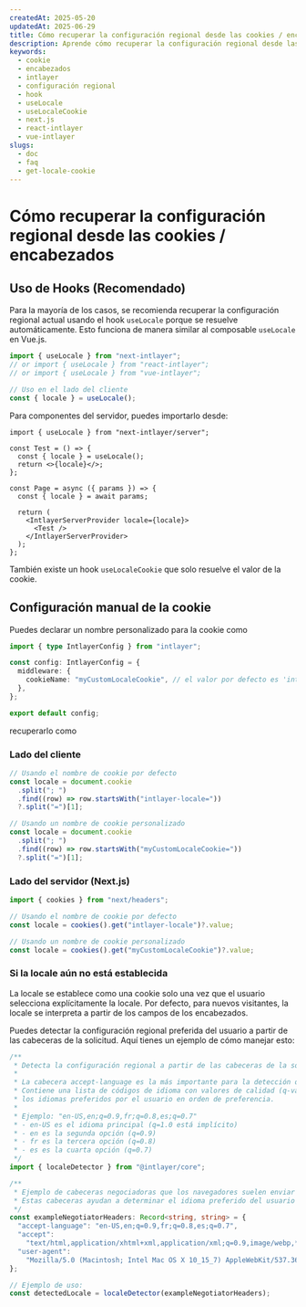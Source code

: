 ```yaml
---
createdAt: 2025-05-20
updatedAt: 2025-06-29
title: Cómo recuperar la configuración regional desde las cookies / encabezados
description: Aprende cómo recuperar la configuración regional desde las cookies / encabezados.
keywords:
  - cookie
  - encabezados
  - intlayer
  - configuración regional
  - hook
  - useLocale
  - useLocaleCookie
  - next.js
  - react-intlayer
  - vue-intlayer
slugs:
  - doc
  - faq
  - get-locale-cookie
---
```


# Cómo recuperar la configuración regional desde las cookies / encabezados

## Uso de Hooks (Recomendado)

Para la mayoría de los casos, se recomienda recuperar la configuración regional actual usando el hook `useLocale` porque se resuelve automáticamente. Esto funciona de manera similar al composable `useLocale` en Vue.js.

```ts
import { useLocale } from "next-intlayer";
// or import { useLocale } from "react-intlayer";
// or import { useLocale } from "vue-intlayer";

// Uso en el lado del cliente
const { locale } = useLocale();
```

Para componentes del servidor, puedes importarlo desde:

```tsx
import { useLocale } from "next-intlayer/server";

const Test = () => {
  const { locale } = useLocale();
  return <>{locale}</>;
};

const Page = async ({ params }) => {
  const { locale } = await params;

  return (
    <IntlayerServerProvider locale={locale}>
      <Test />
    </IntlayerServerProvider>
  );
};
```

También existe un hook `useLocaleCookie` que solo resuelve el valor de la cookie.

## Configuración manual de la cookie

Puedes declarar un nombre personalizado para la cookie como

```ts
import { type IntlayerConfig } from "intlayer";

const config: IntlayerConfig = {
  middleware: {
    cookieName: "myCustomLocaleCookie", // el valor por defecto es 'intlayer-locale'
  },
};

export default config;
```

recuperarlo como

### Lado del cliente

```ts
// Usando el nombre de cookie por defecto
const locale = document.cookie
  .split("; ")
  .find((row) => row.startsWith("intlayer-locale="))
  ?.split("=")[1];

// Usando un nombre de cookie personalizado
const locale = document.cookie
  .split("; ")
  .find((row) => row.startsWith("myCustomLocaleCookie="))
  ?.split("=")[1];
```

### Lado del servidor (Next.js)

```ts
import { cookies } from "next/headers";

// Usando el nombre de cookie por defecto
const locale = cookies().get("intlayer-locale")?.value;

// Usando un nombre de cookie personalizado
const locale = cookies().get("myCustomLocaleCookie")?.value;
```

### Si la locale aún no está establecida

La locale se establece como una cookie solo una vez que el usuario selecciona explícitamente la locale. Por defecto, para nuevos visitantes, la locale se interpreta a partir de los campos de los encabezados.

Puedes detectar la configuración regional preferida del usuario a partir de las cabeceras de la solicitud. Aquí tienes un ejemplo de cómo manejar esto:

```ts
/**
 * Detecta la configuración regional a partir de las cabeceras de la solicitud
 *
 * La cabecera accept-language es la más importante para la detección de la configuración regional.
 * Contiene una lista de códigos de idioma con valores de calidad (q-values) que indican
 * los idiomas preferidos por el usuario en orden de preferencia.
 *
 * Ejemplo: "en-US,en;q=0.9,fr;q=0.8,es;q=0.7"
 * - en-US es el idioma principal (q=1.0 está implícito)
 * - en es la segunda opción (q=0.9)
 * - fr es la tercera opción (q=0.8)
 * - es es la cuarta opción (q=0.7)
 */
import { localeDetector } from "@intlayer/core";

/**
 * Ejemplo de cabeceras negociadoras que los navegadores suelen enviar
 * Estas cabeceras ayudan a determinar el idioma preferido del usuario
 */
const exampleNegotiatorHeaders: Record<string, string> = {
  "accept-language": "en-US,en;q=0.9,fr;q=0.8,es;q=0.7",
  "accept":
    "text/html,application/xhtml+xml,application/xml;q=0.9,image/webp,*/*;q=0.8",
  "user-agent":
    "Mozilla/5.0 (Macintosh; Intel Mac OS X 10_15_7) AppleWebKit/537.36 (KHTML, like Gecko) Chrome/91.0.4472.124 Safari/537.36",
};

// Ejemplo de uso:
const detectedLocale = localeDetector(exampleNegotiatorHeaders);
```
